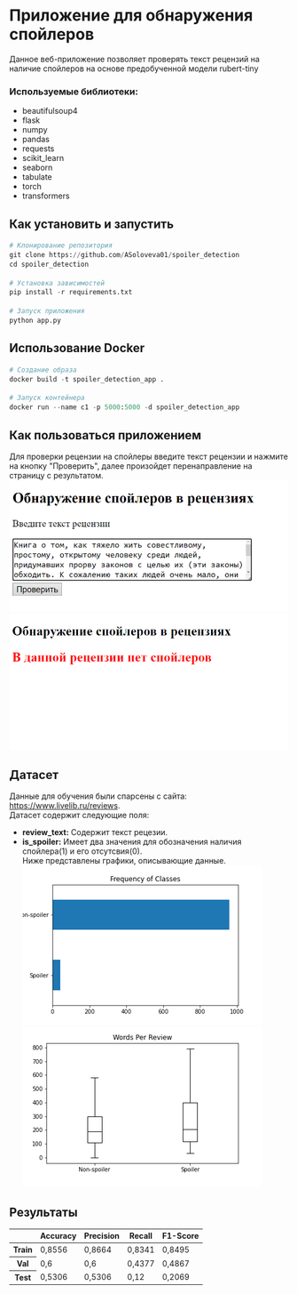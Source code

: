 # Приложение для обнаружения спойлеров
Данное веб-приложение позволяет проверять текст рецензий на наличие спойлеров на основе предобученной модели rubert-tiny
### Используемые библиотеки:
- beautifulsoup4
- flask
- numpy
- pandas
- requests
- scikit_learn
- seaborn
- tabulate
- torch
- transformers
## Как установить и запустить
```python
# Клонирование репозитория
git clone https://github.com/ASoloveva01/spoiler_detection
cd spoiler_detection

# Установка зависимостей
pip install -r requirements.txt

# Запуск приложения
python app.py
```
## Использование Docker
```python
# Создание образа
docker build -t spoiler_detection_app .

# Запуск контейнера
docker run --name c1 -p 5000:5000 -d spoiler_detection_app
```
## Как пользоваться приложением
Для проверки рецензии на спойлеры введите текст рецензии и нажмите на кнопку "Проверить", далее произойдет перенаправление на страницу с результатом.
![Иллюстрация к проекту](https://github.com/ASoloveva01/spoiler_detection/raw/main/app1.png)   
![Иллюстрация к проекту](https://github.com/ASoloveva01/spoiler_detection/raw/main/app2.png)
## Датасет
Данные для обучения были спарсены с сайта: https://www.livelib.ru/reviews.  
Датасет содержит следующие поля:
- **review_text:** Содержит текст рецезии.
- **is_spoiler:** Имеет два значения для обозначения наличия спойлера(1) и его отсутсвия(0).  
Ниже представлены графики, описывающие данные.  
![Иллюстрация к проекту](https://github.com/ASoloveva01/spoiler_detection/raw/main/classes_frequency.png)  
![Иллюстрация к проекту](https://github.com/ASoloveva01/spoiler_detection/raw/main/words_per_review.png)   
## Результаты
<table>
        <thead>
            <tr>
                <th scope="col"></th>
                <th scope="col">Accuracy</th>
                <th scope="col">Precision</th>
                <th scope="col">Recall</th>
                <th scope="col">F1-Score</th>
            </tr>
        </thead>
        <tbody>
            <tr>
                <th scope="row">Train</th>
                <td>0,8556</td>
                <td>0,8664</td>
                <td>0,8341</td>
                <td>0,8495</td>
            </tr>
            <tr>
                <th scope="row">Val</th>
                <td>0,6</td>
                <td>0,6</td>
                <td>0,4377</td>
                <td>0,4867</td>
            </tr>
            <tr>
                <th scope="row">Test</th>
                <td>0,5306</td>
                <td>0,5306</td>
                <td>0,12</td>
                <td>0,2069</td>
            </tr>
        </tbody>
</table>

